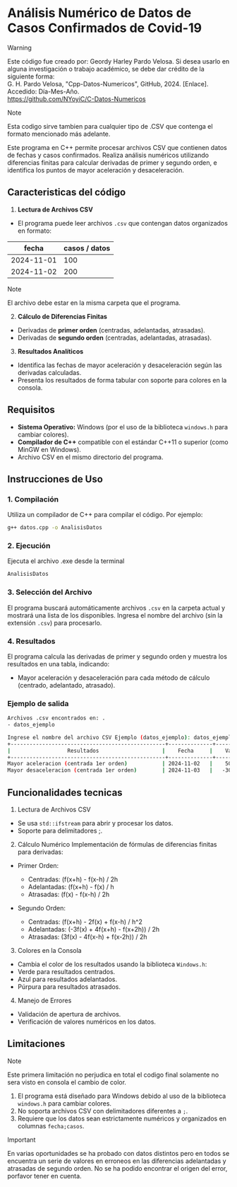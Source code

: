 # Análisis Numérico de Datos de Casos Confirmados de Covid-19

> [!WARNING]  
> Este código fue creado por: Geordy Harley Pardo Velosa. Si desea usarlo en alguna investigación o trabajo académico, se debe dar crédito de la siguiente forma:  
> G. H. Pardo Velosa, "Cpp-Datos-Numericos", GitHub, 2024. [Enlace]. Accedido: Día-Mes-Año.  
> https://github.com/NYoyiC/C-Datos-Numericos


> [!NOTE]
>Esta codigo sirve tambien para cualquier tipo de .CSV que contenga el formato mencionado más adelante.

<p>
Este programa en C++ permite procesar archivos CSV que contienen datos de fechas y casos confirmados. Realiza análisis numéricos utilizando diferencias finitas para calcular derivadas de primer y segundo orden, e identifica los puntos de mayor aceleración y desaceleración.
</p>

## Caracteristicas del código

1. **Lectura de Archivos CSV**  
- El programa puede leer archivos `.csv` que contengan datos organizados en formato:

| fecha   | casos / datos |
| ------------- | ------------- |
| 2024-11-01 | 100  |
| 2024-11-02  | 200  |

> [!NOTE]
> El archivo debe estar en la misma carpeta que el programa.

2. **Cálculo de Diferencias Finitas**  
- Derivadas de **primer orden** (centradas, adelantadas, atrasadas).
- Derivadas de **segundo orden** (centradas, adelantadas, atrasadas).
3. **Resultados Analíticos**  
- Identifica las fechas de mayor aceleración y desaceleración según las derivadas calculadas.
- Presenta los resultados de forma tabular con soporte para colores en la consola.

## Requisitos

- **Sistema Operativo:** Windows (por el uso de la biblioteca `windows.h` para cambiar colores).
- **Compilador de C++** compatible con el estándar C++11 o superior (como MinGW en Windows).
- Archivo CSV en el mismo directorio del programa.

## Instrucciones de Uso

### 1. Compilación
Utiliza un compilador de C++ para compilar el código. Por ejemplo:
```bash
g++ datos.cpp -o AnalisisDatos
```
### 2. Ejecución
Ejecuta el archivo .exe desde la terminal
```bash
AnalisisDatos
```

### 3. Selección del Archivo
El programa buscará automáticamente archivos `.csv` en la carpeta actual y mostrará una lista de los disponibles. Ingresa el nombre del archivo (sin la extensión  `.csv`) para procesarlo.

### 4. Resultados
El programa calcula las derivadas de primer y segundo orden y muestra los resultados en una tabla, indicando:
- Mayor aceleración y desaceleración para cada método de cálculo (centrado, adelantado, atrasado).

### Ejemplo de salida

```bash
Archivos .csv encontrados en: .
- datos_ejemplo

Ingrese el nombre del archivo CSV Ejemplo (datos_ejemplo): datos_ejemplo
+-------------------------------------------------+--------------+------------+
|                  Resultados                    |    Fecha     |    Valor   |
+-------------------------------------------------+--------------+------------+
Mayor aceleracion (centrada 1er orden)           | 2024-11-02   |    50
Mayor desaceleracion (centrada 1er orden)        | 2024-11-03   |   -30
```


## Funcionalidades tecnicas

1. Lectura de Archivos CSV

- Se usa `std::ifstream` para abrir y procesar los datos.
- Soporte para delimitadores ;.

2. Cálculo Numérico
Implementación de fórmulas de diferencias finitas para derivadas:
- Primer Orden:
   - Centradas: (f(x+h) - f(x-h) / 2h
   - Adelantadas: (f(x+h) - f(x) / h
   - Atrasadas: (f(x) - f(x-h) / 2h
 
- Segundo Orden:
   - Centradas: (f(x+h) - 2f(x) + f(x-h) / h^2
   - Adelantadas: (-3f(x) + 4f(x+h) - f(x+2h)) / 2h
   - Atrasadas: (3f(x) - 4f(x-h) + f(x-2h)) / 2h

3. Colores en la Consola

- Cambia el color de los resultados usando la biblioteca  `Windows.h`:
- Verde para resultados centrados.
- Azul para resultados adelantados.
- Púrpura para resultados atrasados.

4. Manejo de Errores

- Validación de apertura de archivos.
- Verificación de valores numéricos en los datos.

## Limitaciones
> [!NOTE]
> Este primera limitación no perjudica en total el codigo final solamente no sera visto en consola el cambio de color.
1. El programa está diseñado para Windows debido al uso de la biblioteca `windows.h` para cambiar colores.
2. No soporta archivos CSV con delimitadores diferentes a `;`.
3. Requiere que los datos sean estrictamente numéricos y organizados en columnas `fecha;casos`.

> [!IMPORTANT]
> En varias oportunidades se ha probado con datos distintos pero en todos se encuentra un serie de valores en erroneos en las diferencias adelantadas y atrasadas de segundo orden. No se ha podido encontrar el origen del error, porfavor tener en cuenta.

